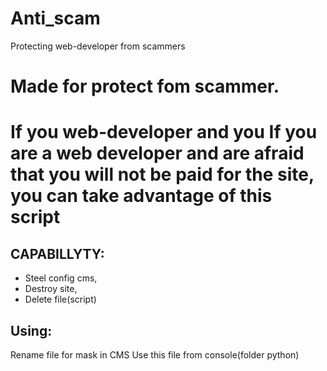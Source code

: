 # Anti_scam
Protecting web-developer from scammers
# Made for protect fom scammer.
# If you web-developer and you If you are a web developer and are afraid that you will not be paid for the site, you can take advantage of this script
## CAPABILLYTY:
* Steel config cms,
* Destroy site,
* Delete file(script)
## Using:
 Rename file for mask in CMS
 Use this file from console(folder python)
